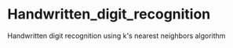 # Handwritten_digit_recognition
Handwritten digit recognition using k's nearest neighbors algorithm
